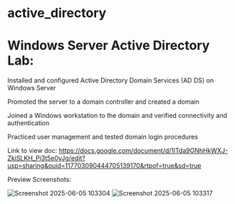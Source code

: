 # active_directory
<h1>Windows Server Active Directory Lab:</h1>

Installed and configured Active Directory Domain Services (AD DS) on Windows Server

Promoted the server to a domain controller and created a domain

Joined a Windows workstation to the domain and verified connectivity and authentication

Practiced user management and tested domain login procedures

Link to view doc: https://docs.google.com/document/d/1lTda9GNhHkWXJ-ZkiSLKH_Pi3t5e0yJg/edit?usp=sharing&ouid=117703090444705139170&rtpof=true&sd=true

Preview Screenshots:

![Screenshot 2025-06-05 103304](https://github.com/user-attachments/assets/25947b63-a19b-4bcd-9b8e-af08aabd46e1)
![Screenshot 2025-06-05 103317](https://github.com/user-attachments/assets/60e57eb9-02a0-46c7-b764-bd7ca3d04ec3)
